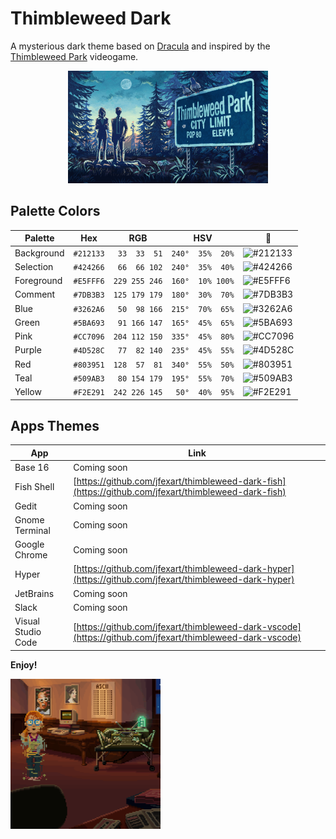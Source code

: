 # Thimbleweed Dark

A mysterious dark theme based on [Dracula](https://draculatheme.com/) and inspired by the [Thimbleweed Park](https://thimbleweedpark.com/) videogame.

<div>
<p align="center"><img src="https://raw.githubusercontent.com/jfexart/thimbleweed-dark/master/thimbleweed-park.png" width="320px" height="180px"/></p>
</div>

## Palette Colors

| Palette    | Hex       | RGB           | HSV              | :art:                                             |
| ---------- | --------- | --------------| ---------------- | ------------------------------------------------- |
| Background | `#212133` | ` 33  33  51` | `240°  35%  20%` | ![#212133](https://placehold.it/24/212133/212133) |
| Selection  | `#424266` | ` 66  66 102` | `240°  35%  40%` | ![#424266](https://placehold.it/24/424266/424266) |
| Foreground | `#E5FFF6` | `229 255 246` | `160°  10% 100%` | ![#E5FFF6](https://placehold.it/24/E5FFF6/E5FFF6) |
| Comment    | `#7DB3B3` | `125 179 179` | `180°  30%  70%` | ![#7DB3B3](https://placehold.it/24/7DB3B3/7DB3B3) |
| Blue       | `#3262A6` | ` 50  98 166` | `215°  70%  65%` | ![#3262A6](https://placehold.it/24/3262A6/3262A6) |
| Green      | `#5BA693` | ` 91 166 147` | `165°  45%  65%` | ![#5BA693](https://placehold.it/24/5BA693/5BA693) |
| Pink       | `#CC7096` | `204 112 150` | `335°  45%  80%` | ![#CC7096](https://placehold.it/24/CC7096/CC7096) |
| Purple     | `#4D528C` | ` 77  82 140` | `235°  45%  55%` | ![#4D528C](https://placehold.it/24/4D528C/4D528C) |
| Red        | `#803951` | `128  57  81` | `340°  55%  50%` | ![#803951](https://placehold.it/24/803951/803951) |
| Teal       | `#509AB3` | ` 80 154 179` | `195°  55%  70%` | ![#509AB3](https://placehold.it/24/509AB3/509AB3) |
| Yellow     | `#F2E291` | `242 226 145` | ` 50°  40%  95%` | ![#F2E291](https://placehold.it/24/F2E291/F2E291) |

## Apps Themes

| App                   | Link                                                                                                     |
| --------------------- | -------------------------------------------------------------------------------------------------------- |
| Base 16               | Coming soon                                                                                              |
| Fish Shell            | [https://github.com/jfexart/thimbleweed-dark-fish](https://github.com/jfexart/thimbleweed-dark-fish)     |
| Gedit                 | Coming soon                                                                                              |
| Gnome Terminal        | Coming soon                                                                                              |
| Google Chrome         | Coming soon                                                                                              |
| Hyper                 | [https://github.com/jfexart/thimbleweed-dark-hyper](https://github.com/jfexart/thimbleweed-dark-hyper)   |
| JetBrains             | Coming soon                                                                                              |
| Slack                 | Coming soon                                                                                              |
| Visual Studio Code    | [https://github.com/jfexart/thimbleweed-dark-vscode](https://github.com/jfexart/thimbleweed-dark-vscode) |

**Enjoy!**

<div>
<img src="https://raw.githubusercontent.com/jfexart/thimbleweed-dark/master/delores.gif" width="240px" height="240px"/>
</div>